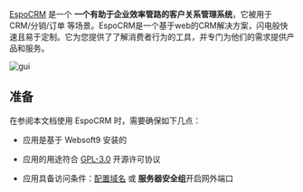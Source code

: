 [EspoCRM](https://www.espocrm.com/) 是一个 **一个有助于企业效率管路的客户关系管理系统**，它被用于 CRM/分销/订单  等场景。EspoCRM是一个基于web的CRM解决方案，闪电般快速且易于定制。它为您提供了了解消费者行为的工具，并专门为他们的需求提供产品和服务。


![gui](http://libs.websoft9.com/Websoft9/DocsPicture/en/espocrm/espocrm-gui-websoft9.jpg)


## 准备

在参阅本文档使用 EspoCRM 时，需要确保如下几点：

- 应用是基于 Websoft9 安装的

- 应用的用途符合 [GPL-3.0](https://opensource.org/licenses/GPL-3.0) 开源许可协议

- 应用具备访问条件：[配置域名](./guide/appsetdomain) 或 **服务器安全组**开启网外端口